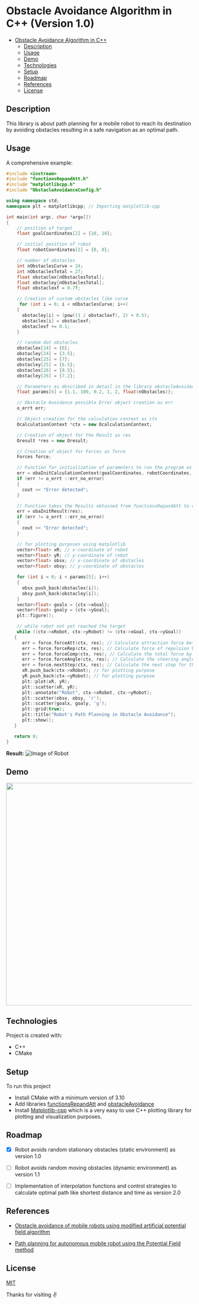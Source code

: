 # Obstacle Avoidance Algorithm in C++ (Version 1.0)
- [Obstacle Avoidance Algorithm in C++](#obstacle-avoidance-algorithm-in-c)
  - [Description](#description)
  - [Usage](#usage)
  - [Demo](#demo)
  - [Technologies](#technologies)
  - [Setup](#setup)
  - [Roadmap](#roadmap)
  - [References](#references)
  - [License](#license)

## Description
This library is about path planning for a mobile robot to reach its destination by avoiding obstacles resulting in a safe navigation as an optimal path.

## Usage
A comprehensive example:
```c++
#include <iostream>
#include "functionsRepandAtt.h"
#include "matplotlibcpp.h"
#include "ObstacleAvoidanceConfig.h"

using namespace std;
namespace plt = matplotlibcpp; // Importing matplotlib-cpp

int main(int argc, char *argv[])
{
    // position of target
    float goalCoordinates[2] = {10, 10};

    // initial position of robot
    float robotCoordinates[2] = {0, 0};

    // number of obstacles
    int nObstaclesCurve = 24;
    int nObstaclesTotal = 27;
    float obstaclex[nObstaclesTotal];
    float obstacley[nObstaclesTotal];
    float obstaclexf = 0.7f;

    // Creation of custom obstacles like curve
     for (int i = 0; i < nObstaclesCurve; i++)
    {
      obstacley[i] = (pow((1 / obstaclexf), 2) + 0.5);
      obstaclex[i] = obstaclexf;
      obstaclexf += 0.1;
    }

    // random dot obstacles
    obstaclex[24] = {6};
    obstacley[24] = {3.5};
    obstaclex[25] = {7};
    obstacley[25] = {6.5};
    obstaclex[26] = {8.5};
    obstacley[26] = {7.2};

    // Parameters as described in detail in the library obstacleAvoidance
    float params[6] = {1.1, 100, 0.2, 1, 2, float(nObstacles)};

    // Obstacle Avoidance possible Error object creation as err
    o_errt err;

    // Object creation for the calculation context as ctx
    OcalculationContext *ctx = new OcalculationContext;

    // Creation of object for the Result as res
    Oresult *res = new Oresult;

    // Creation of object for Forces as force
    Forces force;

    // Function for initialization of parameters to run the program as explained in the library obstacleAvoidance
    err = obaInitCalculationContext(goalCoordinates, robotCoordinates, params, obstaclex, obstacley, ctx);
    if (err != o_errt ::err_no_error)
    {
      cout << "Error detected";
    }

    // Function takes the Results obtained from functionsRepandAtt to check errors
    err = obaInitResult(res);
    if (err != o_errt ::err_no_error)
    {
      cout << "Error detected";
    }

    // for plotting purposes using matplotlib
    vector<float> xR; // x-coordinate of robot
    vector<float> yR; // y-coordinate of robot
    vector<float> obsx; // x-coordinate of obstacles
    vector<float> obsy; // y-coordinate of obstacles

    for (int i = 0; i < params[5]; i++)
    {
      obsx.push_back(obstaclex[i]);
      obsy.push_back(obstacley[i]);
    }
    vector<float> goalx = {ctx->xGoal};
    vector<float> goaly = {ctx->yGoal};
    plt::figure();

    // while robot not yet reached the target
    while ((ctx->xRobot, ctx->yRobot) != (ctx->xGoal, ctx->yGoal))
   {
      err = force.forceAtt(ctx, res); // Calculate attraction force between the robot and target
      err = force.forceRep(ctx, res); // Calculate force of repulsion between the Robot and the obstacles
      err = force.forceComp(ctx, res); // Calculate the total force by adding the corresponding components of attraction & repulsion forces
      err = force.forceAngle(ctx, res); // Calculate the steering angle for direction (navigation) using total force components
      err = force.nextStep(ctx, res); // Calculate the next step for the robot consisting of x and y coordinates as its position
      xR.push_back(ctx->xRobot); // for plotting purpose
      yR.push_back(ctx->yRobot); // for plotting purpose
      plt::plot(xR, yR); 
      plt::scatter(xR, yR);
      plt::annotate("Robot", ctx->xRobot, ctx->yRobot);
      plt::scatter(obsx, obsy, 'r');
      plt::scatter(goalx, goaly, 'g');
      plt::grid(true);
      plt::title("Robot's Path Planning in Obstacle Avoidance");
      plt::show();
   }

   return 0;
}
```
**Result:**
![Image of Robot](Figure.png)

## Demo
<img src="plot_gif.gif" width="1600" height="600"/>

## Technologies
Project is created with:
* C++
* CMake

## Setup
To run this project
* Install CMake with a minimum version of 3.10
* Add libraries [functionsRepandAtt](ObstacleAvoidance/src/include/functionsRepandAtt.h) and [obstacleAvoidance](ObstacleAvoidance/src/include/obstacleAvoidance.h)
* Install [Matplotlib-cpp](https://github.com/lava/matplotlib-cpp) which is a very easy to use C++ plotting library for plotting and visualization purposes.


## Roadmap
- [x] Robot avoids random stationary obstacles (static environment) as version 1.0
- [ ] Robot avoids random moving obstacles (dynamic environment) as version 1.1
- [ ] Implementation of interpolation functions and control strategies to calculate optimal path like shortest distance and time as version 2.0


## References
* [Obstacle avoidance of mobile robots using modified artificial potential field algorithm](https://doi.org/10.1186/s13638-019-1396-2)

* [Path planning for autonomous mobile robot using the Potential Field method](https://doi.org/10.1109/ASET.2017.7983725)

## License
[MIT](https://choosealicense.com/licenses/mit/)


Thanks for visiting :v:
